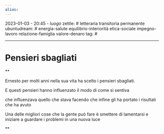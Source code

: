 ```yaml
---
alias: 
---
```

2023-01-03 - 20:45 - *luogo*
zettle: # letteraria transitoria permanente
ubuntudream: # energia-salute equilibrio-interiorità etica-sociale impegno-lavoro relazione-famiglia valore-denaro 
tag: #

---
# Pensieri sbagliati

**

Ernesto per molti anni nella sua vita ha scelto i pensieri sbagliati.

E questi pensieri hanno influenzato il modo di come si sentiva

che influenzava quello che stava facendo che infine gli ha portato i risultati che ha avuto

  

Una delle migliori cose che la gente può fare è smettere di lamentarsi e iniziare a guardare i problemi in una nuova luce

**